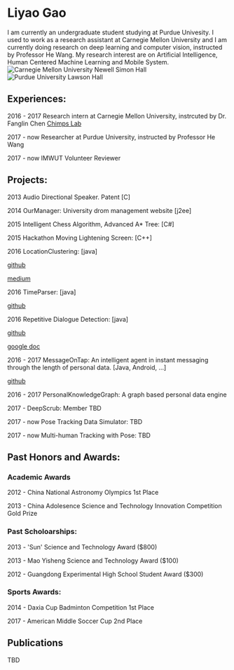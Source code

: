 # Liyao Gao
I am currently an undergraduate student studying at Purdue Univesity. I used to work as a research assistant at Carnegie Mellon University and I am currently doing research on deep learning and computer vision, instructed by Professor He Wang. My research interest are on Artificial Intelligence, Human Centered Machine Learning and Mobile System. 
![Carnegie Mellon University Newell Simon Hall](http://wtwarchitects.com/wp-content/uploads/2014/08/CMU_CS_ExtBikeRack-1-635x505.jpg)
![Purdue University Lawson Hall](http://jackkozik.com/wp-content/gallery/purdue040513/purdue040513-6051.jpg)



## Experiences:

2016 - 2017 Research intern at Carnegie Mellon University, instrcuted by Dr. Fanglin Chen
[Chimps Lab](http://cmuchimps.org/)


2017 - now Researcher at Purdue University, instructed by Professor He Wang

2017 - now IMWUT Volunteer Reviewer

## Projects:

2013 Audio Directional Speaker. Patent [C]

2014 OurManager: University drom management website [j2ee]

2015 Intelligent Chess Algorithm, Advanced A* Tree: [C#]

2015 Hackathon Moving Lightening Screen: [C++]

2016 LocationClustering: [java]

[github](https://github.com/gaoliyao/LocationClustering)

[medium](https://medium.com/@marsgaocv/a-new-method-of-personal-location-classification-156ff8fc5c2c)

2016 TimeParser: [java]

[github](https://github.com/gaoliyao/TimeParser)

2016 Repetitive Dialogue Detection: [java]

[github](https://github.com/gaoliyao/RDD_Demo)

[google doc](https://docs.google.com/presentation/d/1kfDppvLh4PJA7ZBC5u8tlobFVcXXSuc-3RhUbo5gs8o/edit)

2016 - 2017 MessageOnTap: An intelligent agent in instant messaging through the length of personal data. [Java, Android, ...]

[github](https://github.com/MessageOnTap)

2016 - 2017 PersonalKnowledgeGraph: A graph based personal data engine

2017 - DeepScrub: Member TBD

2017 - now Pose Tracking Data Simulator: TBD

2017 - now Multi-human Tracking with Pose: TBD

## Past Honors and Awards: 
### Academic Awards

2012 - China National Astronomy Olympics 1st Place

2013 - China Adolesence Science and Technology Innovation Competition Gold Prize

### Past Scholoarships: 

2013 - 'Sun' Science and Technology Award ($800)

2013 - Mao Yisheng Science and Technology Award ($100)

2012 - Guangdong Experimental High School Student Award ($300)

### Sports Awards: 

2014 - Daxia Cup Badminton Competition 1st Place

2017 - American Middle Soccer Cup 2nd Place

## Publications
TBD
